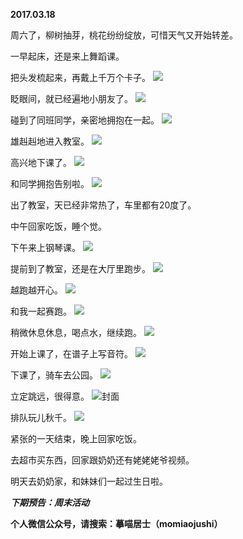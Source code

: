 
          
**2017.03.18**

周六了，柳树抽芽，桃花纷纷绽放，可惜天气又开始转差。

一早起床，还是来上舞蹈课。

把头发梳起来，再戴上千万个卡子。
![](http://upload-images.jianshu.io/upload_images/51001-2a418407d20e3b32.jpg)


眨眼间，就已经遍地小朋友了。
![](http://upload-images.jianshu.io/upload_images/51001-65eb3bfc57f19b48.jpg)


碰到了同班同学，亲密地拥抱在一起。
![](http://upload-images.jianshu.io/upload_images/51001-2c91ceceb84303cc.jpg)


雄赳赳地进入教室。
![](http://upload-images.jianshu.io/upload_images/51001-3af763024cc16187.jpg)


高兴地下课了。
![](http://upload-images.jianshu.io/upload_images/51001-6b1c16616c5fbe34.jpg)


和同学拥抱告别啦。
![](http://upload-images.jianshu.io/upload_images/51001-c36fb1079d3e6c18.jpg)


出了教室，天已经非常热了，车里都有20度了。

中午回家吃饭，睡个觉。

下午来上钢琴课。
![](http://upload-images.jianshu.io/upload_images/51001-8800dc91ace6af6e.jpg)


提前到了教室，还是在大厅里跑步。
![](http://upload-images.jianshu.io/upload_images/51001-e4a9d0222c8a3dcd.jpg)


越跑越开心。
![](http://upload-images.jianshu.io/upload_images/51001-55479a55a58856a9.jpg)


和我一起赛跑。
![](http://upload-images.jianshu.io/upload_images/51001-14d4e92c29d494b6.jpg)


稍微休息休息，喝点水，继续跑。
![](http://upload-images.jianshu.io/upload_images/51001-3d96e4f597129961.jpg)


开始上课了，在谱子上写音符。
![](http://upload-images.jianshu.io/upload_images/51001-9ce4ca3c9b8035d3.jpg)


下课了，骑车去公园。
![](http://upload-images.jianshu.io/upload_images/51001-4a4fe8b4e84c86d8.jpg)


立定跳远，很得意。
![](http://upload-images.jianshu.io/upload_images/51001-db2d3cfdc784f039.jpg)封面


排队玩儿秋千。
![](http://upload-images.jianshu.io/upload_images/51001-74cbbe2fa8d3bba7.jpg)


紧张的一天结束，晚上回家吃饭。

去超市买东西，回家跟奶奶还有姥姥姥爷视频。

明天去奶奶家，和妹妹们一起过生日啦。


***下期预告：周末活动***


**个人微信公众号，请搜索：摹喵居士（momiaojushi）**

        